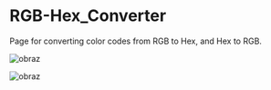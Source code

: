 # RGB-Hex_Converter

Page for converting color codes from RGB to Hex, and Hex to RGB. 

![obraz](https://github.com/KacperNarwojsz/RGB-Hex_Converter/assets/125887984/ba765f5e-6ee4-45ce-b8ef-13114633d02a)

![obraz](https://github.com/KacperNarwojsz/RGB-Hex_Converter/assets/125887984/fdbc34c3-dabe-4b87-b1cb-ea2cb241b8e5)

